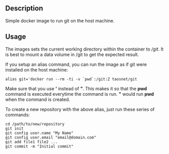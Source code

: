 ## Description

Simple docker image to run git on the host machine.

## Usage

The images sets the current working directory within the container to */git*. It is best to mount a data volume in /git to get the expected result.

If you setup an alias command, you can run the image as if git were installed on the host machine:
```
alias git='docker run --rm -ti -v `pwd`:/git:Z taosnet/git
```
Make sure that you use **'** instead of **"**. This makes it so that the **pwd** command is executed everytime the command is run. **"** would run **pwd** when the command is created.

To create a new repository with the above alias, just run these series of commands:
```
cd /path/to/new/repository
git init
git config user.name "My Name"
git config user.email "email@domain.com"
git add file1 file2 ...
git commit -m "Initial commit"
```
